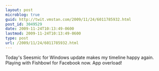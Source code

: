 ```yaml
---
layout: post
microblog: true
guid: http://twit.vmstan.com/2009/11/24/6011785932.html
post_id: 3049529
date: 2009-11-24T10:13:49-0600
lastmod: 2009-11-24T10:13:49-0600
type: post
url: /2009/11/24/6011785932.html
---
```

Today's Seesmic for Windows update makes my timeline happy again. Playing with Fishbowl for Facebook now. App overload!
